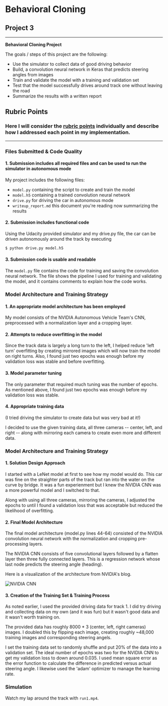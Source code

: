 # **Behavioral Cloning**

## Project 3

---

**Behavioral Cloning Project**

The goals / steps of this project are the following:
* Use the simulator to collect data of good driving behavior
* Build, a convolution neural network in Keras that predicts steering angles from images
* Train and validate the model with a training and validation set
* Test that the model successfully drives around track one without leaving the road
* Summarize the results with a written report

## Rubric Points
### Here I will consider the [rubric points](https://review.udacity.com/#!/rubrics/432/view) individually and describe how I addressed each point in my implementation.  

---
### Files Submitted & Code Quality

#### 1. Submission includes all required files and can be used to run the simulator in autonomous mode

My project includes the following files:
* `model.py` containing the script to create and train the model
* `model.h5` containing a trained convolution neural network
* `drive.py` for driving the car in autonomous mode
* `writeup_report.md` this document you're reading now summarizing the results

#### 2. Submission includes functional code
Using the Udacity provided simulator and my drive.py file, the car can be driven autonomously around the track by executing

```sh
$ python drive.py model.h5
```

#### 3. Submission code is usable and readable

The `model.py` file contains the code for training and saving the convolution neural network. The file shows the pipeline I used for training and validating the model, and it contains comments to explain how the code works.

### Model Architecture and Training Strategy

#### 1. An appropriate model architecture has been employed

My model consists of the NVIDIA Autonomous Vehicle Team's CNN, preprocessed with a normalization layer and a cropping layer.

#### 2. Attempts to reduce overfitting in the model

Since the track data is largely a long turn to the left, I helped reduce 'left turn' overfitting by creating mirrored images which will now train the model on right turns. Also, I found just two epochs was enough before my validation loss was stable and before overfitting.

#### 3. Model parameter tuning

The only parameter that required much tuning was the number of epochs. As mentioned above, I found just two epochs was enough before my validation loss was stable.

#### 4. Appropriate training data

(I tried driving the simulator to create data but was very bad at it!)

I decided to use the given training data, all three cameras -- center, left, and right -- along with mirroring each camera to create even more and different data.

### Model Architecture and Training Strategy

#### 1. Solution Design Approach

I started with a LeNet model at first to see how my model would do. This car was fine on the straighter parts of the track but ran into the water on the curve by bridge. It was a fun experienment but I knew the NVIDIA CNN was a more powerful model and I switched to that.

Along with using all three cameras, mirroring the cameras, I adjusted the epochs to until I found a validation loss that was acceptable but reduced the likelihood of overfitting.

#### 2. Final Model Architecture

The final model architecture (model.py lines 44-64) consisted of the NVIDIA convolution neural network with the normalization and cropping pre-processing layers.

The NVIDIA CNN consists of five convolutional layers followed by a flatten layer then three fully connected layers. This is a regression network whose last node predicts the steering angle (heading).

 Here is a visualization of the architecture from NVIDIA's blog.

![NVIDIA CNN](https://devblogs.nvidia.com/parallelforall/wp-content/uploads/2016/08/cnn-architecture-624x890.png)

#### 3. Creation of the Training Set & Training Process

As noted earlier, I used the provided driving data for track 1. I did try driving and collecting data on my own (and it was fun) but it wasn't good data and it wasn't worth training on.

The provided data has roughly 8000 * 3 (center, left, right cameras) images. I doubled this by flipping each image, creating roughly ~48,000 training images and corresponding steering angels.

I set the training data set to randomly shuffle and put 20% of the data into a validation set. The ideal number of epochs was two for the NVIDIA CNN to get my validation loss to down around 0.035. I used mean square error as the error function to calculate the difference in predicted versus actual steering angle. I likewise used the 'adam' optimizer to manage the learning rate.


### Simulation

Watch my lap around the track with `run1.mp4`.
